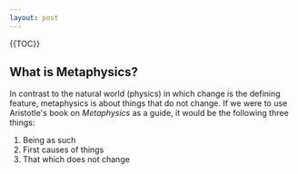 ```yaml
---
layout: post
---
```



{{TOC}}

## What is Metaphysics?
In contrast to the natural world (physics) in which change is the defining feature, metaphysics is about things that do not change. If we were to use Aristotle's book on *Metaphysics* as a guide, it would be the following three things:

1. Being as such
2. First causes of things
3. That which does not change

